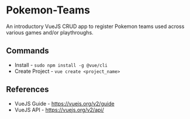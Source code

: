# Pokemon-Teams

An introductory VueJS CRUD app to register Pokemon teams used across various games and/or playthroughs. 


## Commands
* Install - ```sudo npm install -g @vue/cli```
* Create Project - ```vue create <project_name>```


## References
* VueJS Guide - https://vuejs.org/v2/guide
* VueJS API - https://vuejs.org/v2/api/
